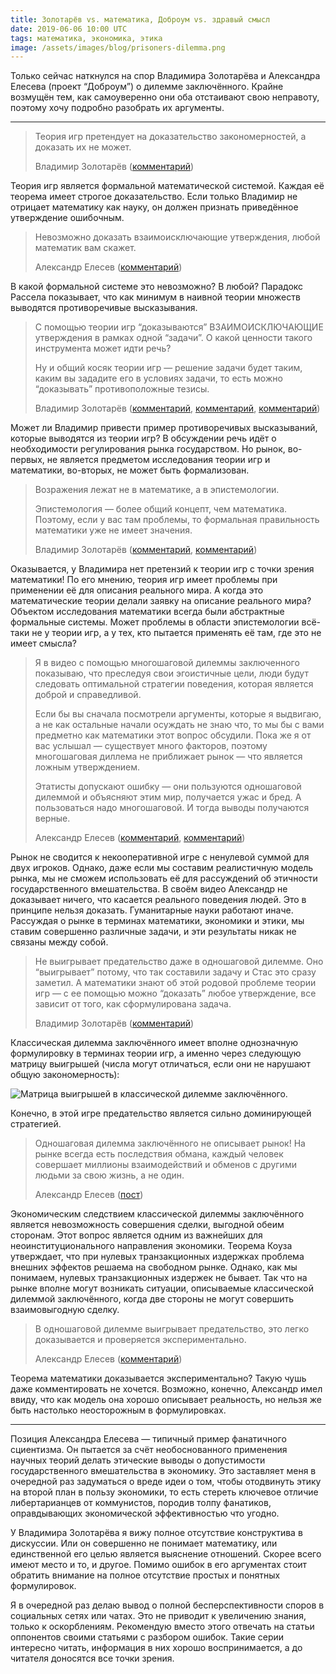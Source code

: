 ```yaml
---
title: Золотарёв vs. математика, Доброум vs. здравый смысл
date: 2019-06-06 10:00 UTC
tags: математика, экономика, этика
image: /assets/images/blog/prisoners-dilemma.png
---
```

Только сейчас наткнулся на спор Владимира Золотарёва и Александра Елесева
(проект “Доброум”) о дилемме заключённого. Крайне возмущён тем, как
самоуверенно они оба отстаивают свою неправоту, поэтому хочу подробно разобрать
их аргументы.

---

<blockquote class="border-left ml-2 pl-3">
  <p>
    Теория игр претендует на доказательство закономерностей, а доказать их
    не может.
  </p>
  <footer class="blockquote-footer">
    Владимир Золотарёв (<a href="https://www.facebook.com/groups/Austrianeconomics/permalink/2750504644989694/?comment_id=2750541701652655&reply_comment_id=2754709661235859">комментарий</a>)
  </footer>
</blockquote>

Теория игр является формальной математической системой. Каждая её теорема имеет
строгое доказательство. Если только Владимир не отрицает математику как науку,
он должен признать приведённое утверждение ошибочным.

<blockquote class="border-left ml-2 pl-3">
  <p>
    Невозможно доказать взаимоисключающие утверждения, любой математик вам
    скажет.
  </p>
  <footer class="blockquote-footer">
    Александр Елесев (<a href="https://www.facebook.com/groups/Austrianeconomics/permalink/2778187542221404/?comment_id=2779135835459908&reply_comment_id=2780169782023180">комментарий</a>)
  </footer>
</blockquote>

В какой формальной системе это невозможно? В любой? Парадокс Рассела показывает,
что как минимум в наивной теории множеств выводятся противоречивые высказывания.

<blockquote class="border-left ml-2 pl-3">
  <p>
    С помощью теории игр “доказываются” ВЗАИМОИСКЛЮЧАЮЩИЕ утверждения в рамках
    одной “задачи”. О какой ценности такого инструмента может идти речь?
  </p>
  <p>
    Ну и общий косяк теории игр — решение задачи будет таким, каким вы зададите
    его в условиях задачи, то есть можно “доказывать” противоположные тезисы.
  </p>
  <footer class="blockquote-footer">
    Владимир Золотарёв (<a href="https://www.facebook.com/groups/Austrianeconomics/permalink/2850158251690999/?comment_id=2850263208347170&reply_comment_id=2850329518340539">комментарий</a>,
    <a href="https://www.facebook.com/groups/Austrianeconomics/permalink/2750504644989694/?comment_id=2750541701652655">комментарий</a>,
    <a href="https://www.facebook.com/groups/Austrianeconomics/permalink/2778187542221404/?comment_id=2779135835459908&reply_comment_id=2779274285446063">комментарий</a>)
  </footer>
</blockquote>

Может ли Владимир привести пример противоречивых высказываний, которые
выводятся из теории игр? В обсуждении речь идёт о необходимости регулирования
рынка государством. Но рынок, во-первых, не является предметом исследования
теории игр и математики, во-вторых, не может быть формализован.

<blockquote class="border-left ml-2 pl-3">
  <p>
    Возражения лежат не в математике, а в эпистемологии.
  </p>
  <p>
    Эпистемология — более общий концепт, чем математика. Поэтому, если у вас
    там проблемы, то формальная правильность математики уже не имеет значения.
  </p>
  <footer class="blockquote-footer">
    Владимир Золотарёв (<a href="https://www.facebook.com/groups/Austrianeconomics/permalink/2778187542221404/?comment_id=2779065048800320">комментарий</a>,
    <a href="https://www.facebook.com/groups/Austrianeconomics/permalink/2778187542221404/?comment_id=2779065048800320&reply_comment_id=2780177028689122">комментарий</a>)
  </footer>
</blockquote>

Оказывается, у Владимира нет претензий к теории игр с точки зрения математики!
По его мнению, теория игр имеет проблемы при применении её для описания
реального мира. А когда это математические теории делали заявку на описание
реального мира? Объектом исследования математики всегда были абстрактные
формальные системы. Может проблемы в области эпистемологии всё-таки не у теории
игр, а у тех, кто пытается применять её там, где это не имеет смысла?

<blockquote class="border-left ml-2 pl-3">
  <p>
    Я в видео с помощью многошаговой дилеммы заключенного показываю, что
    преследуя свои эгоистичные цели, люди будут следовать оптимальной стратегии
    поведения, которая является доброй и справедливой.
  </p>
  <p>
    Если бы вы сначала посмотрели аргументы, которые я выдвигаю, а не как
    остальные начали осуждать не знаю что, то мы бы с вами предметно как
    математики этот вопрос обсудили. Пока же я от вас услышал — существует
    много факторов, поэтому многошаговая диллема не приближает рынок — что
    является ложным утверждением.
  </p>
  <p>
    Этатисты допускают ошибку — они пользуются одношаговой дилеммой и объясняют
    этим мир, получается ужас и бред. А пользоваться надо многошаговой. И тогда
    выводы получаются верные.
  </p>
  <footer class="blockquote-footer">
    Александр Елесев (<a href="https://www.facebook.com/groups/Austrianeconomics/permalink/2746912538682238/?comment_id=2746915048681987&reply_comment_id=2746972632009562">комментарий</a>,
    <a href="https://www.facebook.com/groups/Austrianeconomics/permalink/2746912538682238/?comment_id=2746919918681500&reply_comment_id=2747015182005307">комментарий</a>)
  </footer>
</blockquote>

Рынок не сводится к некооперативной игре с ненулевой суммой для двух игроков.
Однако, даже если мы составим реалистичную модель рынка, мы не сможем
использовать её для рассуждений об этичности государственного вмешательства.
В своём видео Александр не доказывает ничего, что касается реального поведения
людей. Это в принципе нельзя доказать. Гуманитарные науки работают иначе.
Рассуждая о рынке в терминах математики, экономики и этики, мы ставим
совершенно различные задачи, и эти результаты никак не связаны между собой.

<blockquote class="border-left ml-2 pl-3">
  <p>
    Не выигрывает предательство даже в одношаговой дилемме. Оно “выигрывает”
    потому, что так составили задачу и Стас это сразу заметил. А математики
    знают об этой родовой проблеме теории игр — с ее помощью можно “доказать”
    любое утверждение, все зависит от того, как сформулирована задача.
  </p>
  <footer class="blockquote-footer">
    Владимир Золотарёв (<a href="https://www.facebook.com/groups/Austrianeconomics/permalink/2746912538682238/?comment_id=2748802761826549&reply_comment_id=2750368628336629">комментарий</a>)
  </footer>
</blockquote>

Классическая дилемма заключённого имеет вполне однозначную формулировку
в терминах теории игр, а именно через следующую матрицу выигрышей (числа могут
отличаться, если они не нарушают общую закономерность):

![Матрица выигрышей в классической дилемме заключённого.](/assets/images/blog/prisoners-dilemma.png)

Конечно, в этой игре предательство является сильно доминирующей стратегией.

<blockquote class="border-left ml-2 pl-3">
  <p>
    Одношаговая дилемма заключённого не описывает рынок! На рынке всегда есть
    последствия обмана, каждый человек совершает миллионы взаимодействий
    и обменов с другими людьми за свою жизнь, а не один.
  </p>
  <footer class="blockquote-footer">
    Александр Елесев (<a href="https://www.facebook.com/groups/Austrianeconomics/permalink/2758006147572877/">пост</a>)
  </footer>
</blockquote>

Экономическим следствием классической дилеммы заключённого является
невозможность совершения сделки, выгодной обеим сторонам. Этот вопрос является
одним из важнейших для неоинституционального направления экономики. Теорема
Коуза утверждает, что при нулевых транзакционных издержках проблема внешних
эффектов решаема на свободном рынке. Однако, как мы понимаем, нулевых
транзакционных издержек не бывает. Так что на рынке вполне могут возникать
ситуации, описываемые классической дилеммой заключённого, когда две стороны
не могут совершить взаимовыгодную сделку.

<blockquote class="border-left ml-2 pl-3">
  <p>
    В одношаговой дилемме выигрывает предательство, это легко доказывается
    и проверяется экспериментально.
  </p>
  <footer class="blockquote-footer">
    Александр Елесев (<a href="https://www.facebook.com/groups/Austrianeconomics/permalink/2746912538682238/?comment_id=2748802761826549&reply_comment_id=2754261787947313">комментарий</a>)
  </footer>
</blockquote>

Теорема математики доказывается экспериментально? Такую чушь даже
комментировать не хочется. Возможно, конечно, Александр имел ввиду, что как
модель она хорошо описывает реальность, но нельзя же быть настолько
неосторожным в формулировках.

---

Позиция Александра Елесева — типичный пример фанатичного сциентизма. Он
пытается за счёт необоснованного применения научных теорий делать этические
выводы о допустимости государственного вмешательства в экономику. Это
заставляет меня в очередной раз задуматься о вреде идеи о том, чтобы отодвинуть
этику на второй план в пользу экономики, то есть стереть ключевое отличие
либертарианцев от коммунистов, породив толпу фанатиков, оправдывающих
экономической эффективностью что угодно.

У Владимира Золотарёва я вижу полное отсутствие конструктива в дискуссии. Или
он совершенно не понимает математику, или единственной его целью является
выяснение отношений. Скорее всего имеют место и то, и другое. Помимо ошибок
в его аргументах стоит обратить внимание на полное отсутствие простых
и понятных формулировок.

Я в очередной раз делаю вывод о полной бесперспективности споров в социальных
сетях или чатах. Это не приводит к увеличению знания, только к оскорблениям.
Рекомендую вместо этого отвечать на статьи оппонентов своими статьями
с разбором ошибок. Такие серии интересно читать, информация в них хорошо
воспринимается, а до читателя доносятся все точки зрения.
